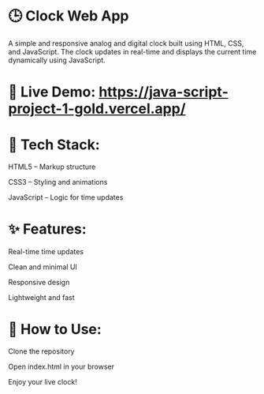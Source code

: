 # 🕒 Clock Web App
A simple and responsive analog and digital clock built using HTML, CSS, and JavaScript. The clock updates in real-time and displays the current time dynamically using JavaScript.

# 🔗 Live Demo: https://java-script-project-1-gold.vercel.app/

# 🔧 Tech Stack:
HTML5 – Markup structure

CSS3 – Styling and animations

JavaScript – Logic for time updates

# ✨ Features:
Real-time time updates

Clean and minimal UI

Responsive design

Lightweight and fast

# 📁 How to Use:
Clone the repository

Open index.html in your browser

Enjoy your live clock!
